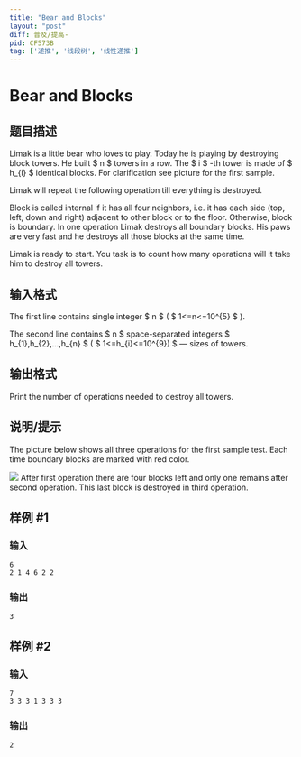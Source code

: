 ```yaml
---
title: "Bear and Blocks"
layout: "post"
diff: 普及/提高-
pid: CF573B
tag: ['递推', '线段树', '线性递推']
---
```


# Bear and Blocks

## 题目描述

Limak is a little bear who loves to play. Today he is playing by destroying block towers. He built $ n $ towers in a row. The $ i $ -th tower is made of $ h_{i} $ identical blocks. For clarification see picture for the first sample.

Limak will repeat the following operation till everything is destroyed.

Block is called internal if it has all four neighbors, i.e. it has each side (top, left, down and right) adjacent to other block or to the floor. Otherwise, block is boundary. In one operation Limak destroys all boundary blocks. His paws are very fast and he destroys all those blocks at the same time.

Limak is ready to start. You task is to count how many operations will it take him to destroy all towers.

## 输入格式

The first line contains single integer $ n $ ( $ 1<=n<=10^{5} $ ).

The second line contains $ n $ space-separated integers $ h_{1},h_{2},...,h_{n} $ ( $ 1<=h_{i}<=10^{9}) $ — sizes of towers.

## 输出格式

Print the number of operations needed to destroy all towers.

## 说明/提示

The picture below shows all three operations for the first sample test. Each time boundary blocks are marked with red color.

 ![](https://cdn.luogu.com.cn/upload/vjudge_pic/CF573B/256df13c1ef1192f2e98a72ff5ba9bb98f4ceade.png) After first operation there are four blocks left and only one remains after second operation. This last block is destroyed in third operation.

## 样例 #1

### 输入

```
6
2 1 4 6 2 2

```

### 输出

```
3

```

## 样例 #2

### 输入

```
7
3 3 3 1 3 3 3

```

### 输出

```
2

```


